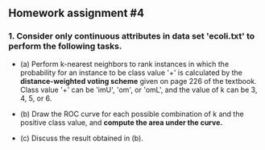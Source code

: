 ## Homework assignment #4
### 1. Consider only continuous attributes in data set 'ecoli.txt' to perform the following tasks.

* (a) Perform k-nearest neighbors to rank instances in which the probability for an instance to be class value '+' is calculated by the **distance-weighted voting scheme** given on page 226 of the textbook. Class value '+' can be 'imU', 'om', or 'omL', and the value of k can be 3, 4, 5, or 6.

* (b) Draw the ROC curve for each possible combination of k and the positive class value, and **compute the area under the curve.**

* (c) Discuss the result obtained in (b).
